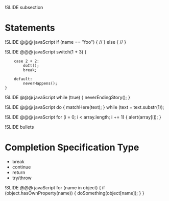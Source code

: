 !SLIDE subsection
# Statements #

!SLIDE
	@@@ javaScript
	if (name == "foo") {
		//
	} else {
		//
	}

!SLIDE
	@@@ javaScript
	switch(1 + 3) {

		case 2 + 2:
			doIt();
			break;

		default:
			neverHappens();
	}

!SLIDE
	@@@ javaScript
	while (true) {
		neverEndingStory();
	}

!SLIDE
	@@@ javaScript
	do {
		matchHere(text);
	} while (text = text.substr(1));

!SLIDE
	@@@ javaScript
	for (i = 0; i < array.length; i += 1) {
		alert(array[i]);
	}

!SLIDE bullets
# Completion Specification Type #
* break
* continue
* return
* try/throw

!SLIDE
	@@@ javaScript
	for (name in object) {
		if (object.hasOwnProperty(name)) {
			doSomething(object[name]);
		}
	}

